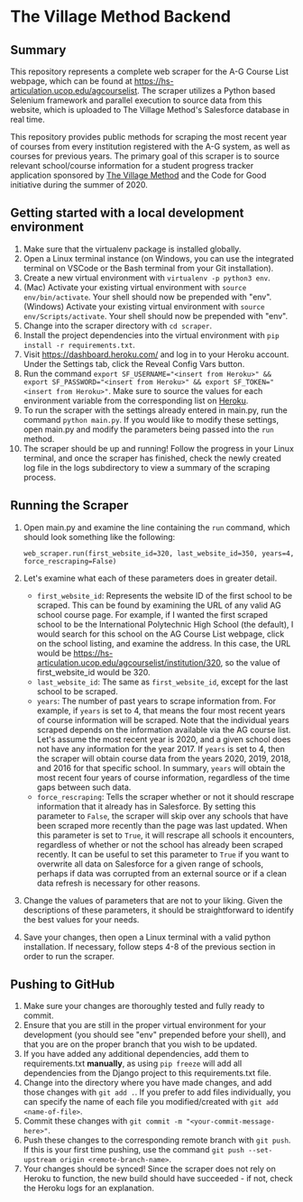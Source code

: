 # The Village Method Backend 

## Summary

This repository represents a complete web scraper for the A-G Course List webpage, which can be found at
https://hs-articulation.ucop.edu/agcourselist. The scraper utilizes a Python based Selenium framework and
parallel execution to source data from this website, which is uploaded to The Village Method's Salesforce
database in real time.

This repository provides public methods for scraping the most recent
year of courses from every institution registered with the A-G system, as well as courses for previous years.
The primary goal of this scraper is to source relevant school/course information for a student progress tracker
application sponsored by [The Village Method](https://thevillagemethod.org/) and the Code for Good initiative
during the summer of 2020.

## Getting started with a local development environment 

1. Make sure that the virtualenv package is installed globally.
2. Open a Linux terminal instance (on Windows, you can use the integrated terminal on VSCode or the Bash terminal from your Git installation). 
3. Create a new virtual environment with `virtualenv -p python3 env`.
4. (Mac) Activate your existing virtual environment with `source env/bin/activate`. Your shell should now be prepended with "env".  
   (Windows) Activate your existing virtual environment with `source env/Scripts/activate`. Your shell should now be prepended with "env".
5. Change into the scraper directory with `cd scraper`.
6. Install the project dependencies into the virtual environment with `pip install -r requirements.txt`.
7. Visit https://dashboard.heroku.com/ and log in to your Heroku account. Under the Settings tab, click the Reveal Config Vars button.
8. Run the command `export SF_USERNAME="<insert from Heroku>" && export SF_PASSWORD="<insert from Heroku>" && export SF_TOKEN="<insert from Heroku>"`. Make sure to source the values for each environment variable from the corresponding list on [Heroku](https://dashboard.heroku.com/apps/the-village-method-app/settings).
9. To run the scraper with the settings already entered in main.py, run the command `python main.py`. If you would like to modify these settings, open main.py and modify the parameters being passed into the `run` method.
10. The scraper should be up and running! Follow the progress in your Linux terminal, and once the scraper has finished, check the newly created log file in the logs subdirectory to view a summary of the scraping process.

## Running the Scraper

1. Open main.py and examine the line containing the `run` command, which should look something like the following:

   `web_scraper.run(first_website_id=320, last_website_id=350, years=4, force_rescraping=False)`

2. Let's examine what each of these parameters does in greater detail.  
   * `first_website_id`: Represents the website ID of the first school to be scraped. This can be found by examining the URL of any valid AG school course page. For example, if I wanted the first scraped school to be the International Polytechnic High School (the default), I would search for this school on the AG Course List webpage, click on the school listing, and examine the address. In this case, the URL would be https://hs-articulation.ucop.edu/agcourselist/institution/320, so the value of first_website_id would be 320.
   * `last_website_id`: The same as `first_website_id`, except for the last school to be scraped.
   * `years`: The number of past years to scrape information from. For example, if `years` is set to 4, that means the four most recent years of course information will be scraped. Note that the individual years scraped depends on the information available via the AG course list. Let's assume the most recent year is 2020, and a given school does not have any information for the year 2017. If `years` is set to 4, then the scraper will obtain course data from the years 2020, 2019, 2018, and 2016 for that specific school. In summary, `years` will obtain the most recent four years of course information, regardless of the time gaps between such data.
   * `force_rescraping`: Tells the scraper whether or not it should rescrape information that it already has in Salesforce. By setting this parameter to `False`, the scraper will skip over any schools that have been scraped more recently than the page was last updated. When this parameter is set to `True`, it will rescrape all schools it encounters, regardless of whether or not the school has already been scraped recently. It can be useful to set this parameter to `True` if you want to overwrite all data on Salesforce for a given range of schools, perhaps if data was corrupted from an external source or if a clean data refresh is necessary for other reasons.

3. Change the values of parameters that are not to your liking. Given the descriptions of these parameters, it should be straightforward to identify the best values for your needs.

4. Save your changes, then open a Linux terminal with a valid python installation. If necessary, follow steps 4-8 of the previous section in order to run the scraper.

## Pushing to GitHub

1. Make sure your changes are thoroughly tested and fully ready to commit.
2. Ensure that you are still in the proper virtual environment for your development (you should see "env" prepended before your shell), and that you are on the proper branch that you wish to be updated.
3. If you have added any additional dependencies, add them to requirements.txt **manually**, as using `pip freeze` will add all dependencies from the Django project to this requirements.txt file.
4. Change into the directory where you have made changes, and add those changes with `git add .`. If you prefer to add files individually, you can specify the name of each file you modified/created with `git add <name-of-file>`.
5. Commit these changes with `git commit -m "<your-commit-message-here>"`.
6. Push these changes to the corresponding remote branch with `git push`. If this is your first time pushing, use the command `git push --set-upstream origin <remote-branch-name>`.
7. Your changes should be synced! Since the scraper does not rely on Heroku to function, the new build should have succeeded - if not, check the Heroku logs for an explanation.
